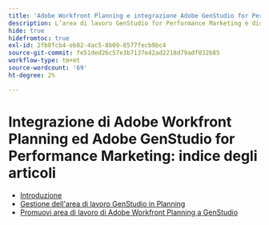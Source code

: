 ```yaml
---
title: 'Adobe Workfront Planning e integrazione Adobe GenStudio for Performance Marketing: indice degli articoli'
description: L’area di lavoro GenStudio for Performance Marketing è disponibile in Adobe Workfront Planning quando la tua azienda ha acquistato entrambi i prodotti. Gli articoli in questo elenco descrivono le funzionalità disponibili per questa integrazione.
hide: true
hidefromtoc: true
exl-id: 2fb8fcb4-eb82-4ac5-8b09-8577fecb9bc4
source-git-commit: fe51ded26c57e3b7137e42ad2218d79adf032b85
workflow-type: tm+mt
source-wordcount: '69'
ht-degree: 2%

---
```


<!--
Better metadata when published:
---
title: "Adobe Workfront Planning and Adobe GenStudio for Performance Marketing Integration: Article Index"
description: The GenStudio for Performance Marketing workspace is available in Adobe Workfront Planning when your company has purchased both products. The articles in this list describe the functionality available for this integration. 
feature: Workfront Planning
role: User, Admin
author: Alina
recommendations: noDisplay, noCatalog
---
-->

# Integrazione di Adobe Workfront Planning ed Adobe GenStudio for Performance Marketing: indice degli articoli

* [Introduzione](/help/quicksilver/planning/planning-and-genstudio-integration/get-started-with-workfront-planning-and-genstudio-integration.md)
* [Gestione dell&#39;area di lavoro GenStudio in Planning](/help/quicksilver/planning/planning-and-genstudio-integration/manage-gen-studio-workspace-in-planning.md)
* [Promuovi area di lavoro di Adobe Workfront Planning a GenStudio](/help/quicksilver/planning/planning-and-genstudio-integration/promote-planning-workspace-to-genstudio.md)
